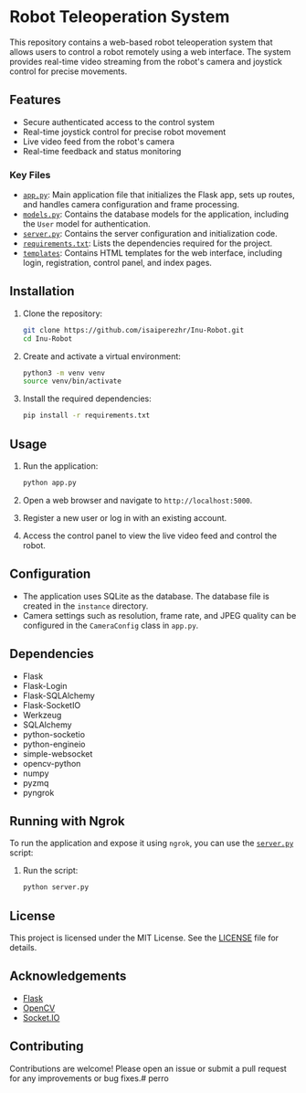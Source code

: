 # Robot Teleoperation System

This repository contains a web-based robot teleoperation system that allows users to control a robot remotely using a web interface. The system provides real-time video streaming from the robot's camera and joystick control for precise movements.

## Features

- Secure authenticated access to the control system
- Real-time joystick control for precise robot movement
- Live video feed from the robot's camera
- Real-time feedback and status monitoring

### Key Files

- [`app.py`](app.py): Main application file that initializes the Flask app, sets up routes, and handles camera configuration and frame processing.
- [`models.py`](models.py): Contains the database models for the application, including the `User` model for authentication.
- [`server.py`](server.py): Contains the server configuration and initialization code.
- [`requirements.txt`](requirements.txt): Lists the dependencies required for the project.
- [`templates`](templates): Contains HTML templates for the web interface, including login, registration, control panel, and index pages.

## Installation

1. Clone the repository:
    ```sh
    git clone https://github.com/isaiperezhr/Inu-Robot.git
    cd Inu-Robot
    ```

2. Create and activate a virtual environment:
    ```sh
    python3 -m venv venv
    source venv/bin/activate
    ```

3. Install the required dependencies:
    ```sh
    pip install -r requirements.txt
    ```

## Usage

1. Run the application:
    ```sh
    python app.py
    ```

2. Open a web browser and navigate to `http://localhost:5000`.

3. Register a new user or log in with an existing account.

4. Access the control panel to view the live video feed and control the robot.

## Configuration

- The application uses SQLite as the database. The database file is created in the `instance` directory.
- Camera settings such as resolution, frame rate, and JPEG quality can be configured in the `CameraConfig` class in `app.py`.

## Dependencies

- Flask
- Flask-Login
- Flask-SQLAlchemy
- Flask-SocketIO
- Werkzeug
- SQLAlchemy
- python-socketio
- python-engineio
- simple-websocket
- opencv-python
- numpy
- pyzmq
- pyngrok

## Running with Ngrok

To run the application and expose it using `ngrok`, you can use the [`server.py`](server.py) script:

1. Run the script:
    ```sh
    python server.py
    ```

## License

This project is licensed under the MIT License. See the [LICENSE](LICENSE) file for details.

## Acknowledgements

- [Flask](https://flask.palletsprojects.com/)
- [OpenCV](https://opencv.org/)
- [Socket.IO](https://socket.io/)

## Contributing

Contributions are welcome! Please open an issue or submit a pull request for any improvements or bug fixes.# perro
